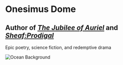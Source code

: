 # Onesimus Dome

## Author of [*The Jubilee of Auriel*](jubilee-auriel.md) and [*Sheaf:Prodigal*](sheaf-prodigal.md)

Epic poetry, science fiction, and redemptive drama

![Ocean Background](/docs/assets/images/uploaded-from-file-j.png)
